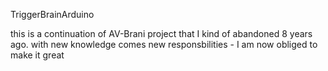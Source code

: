 TriggerBrainArduino

this is a continuation of AV-Brani project that I kind of abandoned 8 years ago.
with new knowledge comes new responsbilities - I am now obliged to make it great